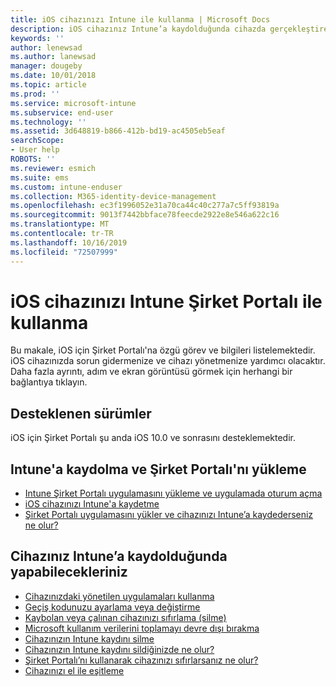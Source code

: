 ```yaml
---
title: iOS cihazınızı Intune ile kullanma | Microsoft Docs
description: iOS cihazınız Intune’a kaydolduğunda cihazda gerçekleştirebileceğiniz görevlere yönelik bağlantıların listesi.
keywords: ''
author: lenewsad
ms.author: lanewsad
manager: dougeby
ms.date: 10/01/2018
ms.topic: article
ms.prod: ''
ms.service: microsoft-intune
ms.subservice: end-user
ms.technology: ''
ms.assetid: 3d648819-b866-412b-bd19-ac4505eb5eaf
searchScope:
- User help
ROBOTS: ''
ms.reviewer: esmich
ms.suite: ems
ms.custom: intune-enduser
ms.collection: M365-identity-device-management
ms.openlocfilehash: ec3f1996052e31a70ca44c40c277a7c5ff93819a
ms.sourcegitcommit: 9013f7442bbface78feecde2922e8e546a622c16
ms.translationtype: MT
ms.contentlocale: tr-TR
ms.lasthandoff: 10/16/2019
ms.locfileid: "72507999"
---
```

# <a name="using-your-ios-device-with-intune-company-portal"></a>iOS cihazınızı Intune Şirket Portalı ile kullanma
Bu makale, iOS için Şirket Portalı'na özgü görev ve bilgileri listelemektedir. iOS cihazınızda sorun gidermenize ve cihazı yönetmenize yardımcı olacaktır. Daha fazla ayrıntı, adım ve ekran görüntüsü görmek için herhangi bir bağlantıya tıklayın.

## <a name="supported-versions"></a>Desteklenen sürümler

iOS için Şirket Portalı şu anda iOS 10.0 ve sonrasını desteklemektedir.  


## <a name="enrolling-into-intune-and-installing-the-company-portal"></a>Intune'a kaydolma ve Şirket Portalı'nı yükleme

- [Intune Şirket Portalı uygulamasını yükleme ve uygulamada oturum açma](install-and-sign-in-to-the-intune-company-portal-app-ios.md)
- [iOS cihazınızı Intune'a kaydetme](enroll-your-device-in-intune-ios.md)
- [Şirket Portalı uygulamasını yükler ve cihazınızı Intune’a kaydederseniz ne olur?](what-happens-if-you-install-the-Company-Portal-app-and-enroll-your-device-in-intune-ios.md)  

## <a name="things-you-can-do-when-your-device-is-enrolled-in-intune"></a>Cihazınız Intune’a kaydolduğunda yapabilecekleriniz

- [Cihazınızdaki yönetilen uygulamaları kullanma](use-managed-apps-on-your-device-ios.md)
- [Geçiş kodunuzu ayarlama veya değiştirme](set-or-change-your-passcode-ios.md)
  <!--- [Reset (erase) your lost or stolen device](reset-erase-your-lost-or-stolen-device-ios.md) -->
- [Kaybolan veya çalınan cihazınızı sıfırlama (silme)](reset-erase-your-device-cpwebsite.md)
- [Microsoft kullanım verilerini toplamayı devre dışı bırakma](turn-off-microsoft-usage-data-collection-ios.md)
- [Cihazınızın Intune kaydını silme](unenroll-your-device-from-intune-ios.md)
- [Cihazınızın Intune kaydını sildiğinizde ne olur?](what-happens-if-you-unenroll-your-device-from-intune-ios.md)
- [Şirket Portalı’nı kullanarak cihazınızı sıfırlarsanız ne olur?](what-happens-if-you-reset-your-device-using-the-company-portal-ios.md)
- [Cihazınızı el ile eşitleme](sync-your-device-manually-ios.md)
